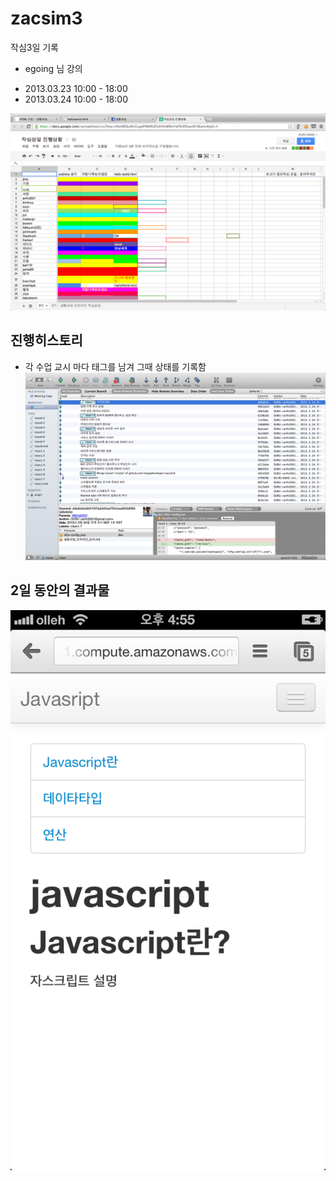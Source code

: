 zacsim3
=======

작심3일 기록

* egoing 님 강의

-  2013.03.23 10:00 - 18:00
-  2013.03.24 10:00 - 18:00

![작심3일 시작](./images/start.png "공동공부")

## 진행히스토리
-  각 수업 교시 마다 태그를 남겨 그때 상태를 기록함
![작심3일 history](./images/history_log.png "공동공부")


## 2일 동안의 결과물
![작심3일 결과](./images/complete_mobiles.png "공동공부")